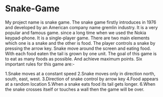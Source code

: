 # Snake-Game
My project name is snake game. The snake game firstly introduces in 1976 and developed by an American company name gremlin industry. It is a very popular and famous game. since a long time when we used the Nokia keypad-phone. It is a single-player game. There are two main elements which one is a snake and the other is food. The player controls a snake by pressing the arrow key. Snake move around the screen and eating food. With each food eaten the tail is grown by one unit. The goal of this game is to eat as many foods as possible. And achieve maximum points. Six important rules for this game are:-

1.Snake moves at a constant speed
2.Snake moves only in direction north, south, east, west.
3.Direction of snake control by arrow key
4.Food appears at a random location
5.When a snake eats food its tail gets longer.
6.When the snake crosses itself or touches a wall then the game will be over.
